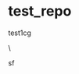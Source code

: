 # test_repo
test1cg



\











sf




















































































